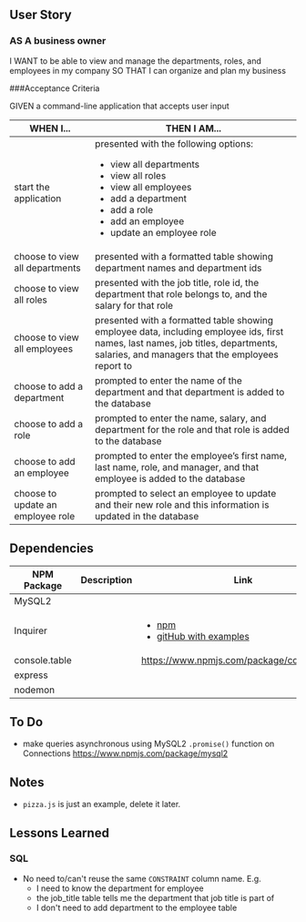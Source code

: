 ## User Story

### AS A business owner

I WANT to be able to view and manage the departments, roles, and employees in my company
SO THAT I can organize and plan my business

###Acceptance Criteria

GIVEN a command-line application that accepts user input

| WHEN I...                         | THEN I AM...                                                                                                                                                                                                                     |
| --------------------------------- | -------------------------------------------------------------------------------------------------------------------------------------------------------------------------------------------------------------------------------- |
| start the application             | presented with the following options: <ul><li>view all departments</li> <li>view all roles</li><li>view all employees</li><li>add a department</li> <li>add a role</li><li>add an employee</li> <li>update an employee role</li> |
| choose to view all departments    | presented with a formatted table showing department names and department ids                                                                                                                                                     |
| choose to view all roles          | presented with the job title, role id, the department that role belongs to, and the salary for that role                                                                                                                         |
| choose to view all employees      | presented with a formatted table showing employee data, including employee ids, first names, last names, job titles, departments, salaries, and managers that the employees report to                                            |
| choose to add a department        | prompted to enter the name of the department and that department is added to the database                                                                                                                                        |
| choose to add a role              | prompted to enter the name, salary, and department for the role and that role is added to the database                                                                                                                           |
| choose to add an employee         | prompted to enter the employee’s first name, last name, role, and manager, and that employee is added to the database                                                                                                            |
| choose to update an employee role | prompted to select an employee to update and their new role and this information is updated in the database                                                                                                                      |

## Dependencies

| NPM Package   | Description | Link                                                                                                                                     |
| ------------- | ----------- | ---------------------------------------------------------------------------------------------------------------------------------------- |
| MySQL2        |             |                                                                                                                                          |
| Inquirer      |             | <ul><li>[npm](https://www.npmjs.com/package/inquirer)</li><li>[gitHub with examples](https://github.com/SBoudrias/Inquirer.js)</li></ul> |
| console.table |             | https://www.npmjs.com/package/console.table                                                                                              |
| express       |             |                                                                                                                                          |
| nodemon       |             |                                                                                                                                          |

## To Do

-   make queries asynchronous using MySQL2 `.promise()` function on Connections https://www.npmjs.com/package/mysql2

## Notes

-   `pizza.js` is just an example, delete it later.

## Lessons Learned

### SQL

-   No need to/can't reuse the same `CONSTRAINT` column name. E.g.
    -   I need to know the department for employee
    -   the job_title table tells me the department that job title is part of
    -   I don't need to add department to the employee table
